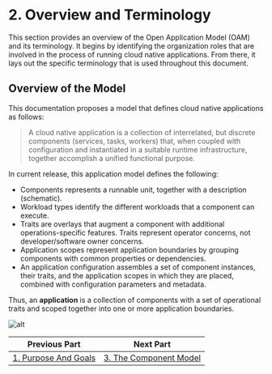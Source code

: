 # 2. Overview and Terminology

This section provides an overview of the Open Application Model (OAM) and its terminology. It begins by identifying the organization roles that are involved in the process of running cloud native applications. From there, it lays out the specific terminology that is used throughout this document.

## Overview of the Model

This documentation proposes a model that defines cloud native applications as follows:

> A cloud native application is a collection of interrelated, but discrete components (services, tasks, workers) that, when coupled with configuration and instantiated in a suitable runtime infrastructure, together accomplish a unified functional purpose.

In current release, this application model defines the following:

- Components represents a runnable unit, together with a description (schematic).
- Workload types identify the different workloads that a component can execute.
- Traits are overlays that augment a component with additional operations-specific features. Traits represent operator concerns, not developer/software owner concerns.
- Application scopes represent application boundaries by grouping components with common properties or dependencies.
- An application configuration assembles a set of component instances, their traits, and the application scopes in which they are placed, combined with configuration parameters and metadata.

Thus, an **application** is a collection of components with a set of operational traits and scoped together into one or more application boundaries.

![alt](./assets/overview.png)

| Previous Part                                  | Next Part                                      |
| ---------------------------------------------- | ---------------------------------------------- |
| [1. Purpose And Goals](1.purpose_and_goals.md) | [3. The Component Model](3.component_model.md) |

